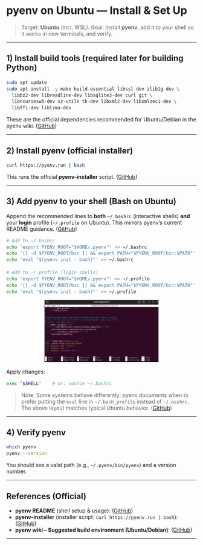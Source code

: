# pyenv on Ubuntu — Install & Set Up

> Target: **Ubuntu** (incl. WSL).
> Goal: Install **pyenv**, add it to your shell so it works in new terminals, and verify.

---

## 1) Install build tools (required later for building Python)

```bash
sudo apt update
sudo apt install -y make build-essential libssl-dev zlib1g-dev \
  libbz2-dev libreadline-dev libsqlite3-dev curl git \
  libncursesw5-dev xz-utils tk-dev libxml2-dev libxmlsec1-dev \
  libffi-dev liblzma-dev
```

These are the official dependencies recommended for Ubuntu/Debian in the pyenv wiki. ([GitHub][1])

---

## 2) Install pyenv (official installer)

```bash
curl https://pyenv.run | bash
```

This runs the official **pyenv-installer** script. ([GitHub][2])

---

## 3) Add pyenv to your shell (Bash on Ubuntu)

Append the recommended lines to **both** `~/.bashrc` (interactive shells) **and** your **login** profile (`~/.profile` on Ubuntu). This mirrors pyenv’s current README guidance. ([GitHub][3])

```bash
# Add to ~/.bashrc
echo 'export PYENV_ROOT="$HOME/.pyenv"' >> ~/.bashrc
echo '[[ -d $PYENV_ROOT/bin ]] && export PATH="$PYENV_ROOT/bin:$PATH"' >> ~/.bashrc
echo 'eval "$(pyenv init - bash)"' >> ~/.bashrc

# Add to ~/.profile (login shells)
echo 'export PYENV_ROOT="$HOME/.pyenv"' >> ~/.profile
echo '[[ -d $PYENV_ROOT/bin ]] && export PATH="$PYENV_ROOT/bin:$PATH"' >> ~/.profile
echo 'eval "$(pyenv init - bash)"' >> ~/.profile
```

<p align="center">
  <img src="asset/Scroll.png" alt="Add lines to shell config" width="60%" />
</p>

Apply changes:

```bash
exec "$SHELL"    # or: source ~/.bashrc
```

> Note: Some systems behave differently; pyenv documents when to prefer putting the `eval` line in `~/.bash_profile` instead of `~/.bashrc`. The above layout matches typical Ubuntu behavior. ([GitHub][3])

---

## 4) Verify pyenv

```bash
which pyenv
pyenv --version
```

You should see a valid path (e.g., `~/.pyenv/bin/pyenv`) and a version number.

---

## References (Official)

* **pyenv README** (shell setup & usage): ([GitHub][3])
* **pyenv-installer** (installer script: `curl https://pyenv.run | bash`): ([GitHub][2])
* **pyenv wiki – Suggested build environment (Ubuntu/Debian)**: ([GitHub][1])

---

[1]: https://github.com/pyenv/pyenv/wiki "Home · pyenv/pyenv Wiki · GitHub"
[2]: https://github.com/pyenv/pyenv-installer "This tool is used to install `pyenv` and friends."
[3]: https://github.com/pyenv/pyenv "GitHub - pyenv/pyenv: Simple Python version management"
[4]: https://www.python.org/downloads/release/python-31113 "Python Release Python 3.11.13"
[5]: https://www.python.org/doc/versions "Python Documentation by Version"
